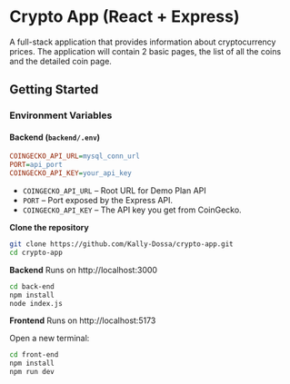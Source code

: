 # Crypto App (React + Express)
A full-stack application that provides information about cryptocurrency prices. The application will contain 2 basic pages, the list of all the coins and the detailed coin page.

## Getting Started

### Environment Variables

#### Backend (`backend/.env`)

```ini
COINGECKO_API_URL=mysql_conn_url
PORT=api_port
COINGECKO_API_KEY=your_api_key
```

- `COINGECKO_API_URL` – Root URL for Demo Plan API
- `PORT` – Port exposed by the Express API.
- `COINGECKO_API_KEY` – The API key you get from CoinGecko.

**Clone the repository**
```bash
git clone https://github.com/Kally-Dossa/crypto-app.git
cd crypto-app
```

**Backend**
Runs on http://localhost:3000
```bash
cd back-end
npm install
node index.js
```

**Frontend**
Runs on http://localhost:5173

Open a new terminal:
```bash
cd front-end
npm install
npm run dev
```
